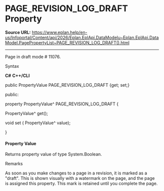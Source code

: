 # PAGE_REVISION_LOG_DRAFT Property

**Source URL:** https://www.eplan.help/en-us/Infoportal/Content/api/2026/Eplan.EplApi.DataModelu~Eplan.EplApi.DataModel.PagePropertyList~PAGE_REVISION_LOG_DRAFT().html

---

Page in draft mode # 11076.

Syntax

**C#**
**C++/CLI**


public PropertyValue PAGE_REVISION_LOG_DRAFT {get; set;}

public:

property PropertyValue^ PAGE_REVISION_LOG_DRAFT {

   PropertyValue^ get();

   void set (    PropertyValue^ value);

}


#### Property Value

Returns property value of type System.Boolean.

Remarks

As soon as you make changes to a page in a revision, it is marked as a "draft". This is shown visually with a watermark on the page, and the page is assigned this property. This mark is retained until you complete the page.
